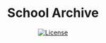 <h1 align="center">
  School Archive
</h1>

<div align="center">

  [![License][license-badge]][license-redirect]

</div>

[license-badge]: https://img.shields.io/badge/license-Unlicense-green
[license-redirect]: https://github.com/datonescvrlae/school-archive/blob/main/LICENSE.md
